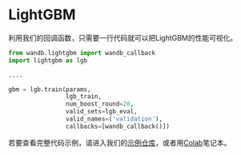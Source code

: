 # LightGBM

利用我们的回调函数，只需要一行代码就可以把LightGBM的性能可视化。

```python
from wandb.lightgbm import wandb_callback
import lightgbm as lgb

....

gbm = lgb.train(params,
                lgb_train,
                num_boost_round=20,
                valid_sets=lgb_eval,
                valid_names=('validation'),
                callbacks=[wandb_callback()])
```

若要查看完整代码示例，请进入我们的[示例仓库](https://github.com/wandb/examples/tree/master/examples/boosting-algorithms/lightgbm-regression)，或者用[Colab](https://colab.research.google.com/drive/1R6_vcVM90Ephyu0HDFlPAZa0SgEC_3bE)笔记本。


